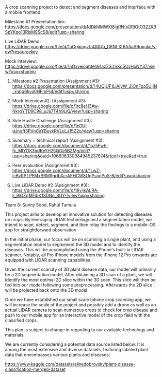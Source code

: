 A crop scanning project to detect and segment diseases and interface with a mobile frontend.

Milestone #1 Presentation link: https://docs.google.com/presentation/d/1dDkMMWXl8lgRNfyDRiOtO32ZK9SpYKpo13RjsM9ScS8/edit?usp=sharing

Live LiDAR Demo: https://drive.google.com/file/d/1uGpjpogzfaQQUb_GKNLXt6AAaA6qqukc/view?resourcekey 

Mock Interview: https://drive.google.com/file/d/1aOxveioahteh91azZ3iznKo5OvHxNY37/view?usp=sharing



1. Milestone #2 Presentation (Assignment #3): https://docs.google.com/presentation/d/14UQjUF1LiAjvW_2IOnFgp5UjIN_xnpg6kvq0HFmPsjI/edit?usp=sharing

2. Mock Interview #2: (Assignment #3): https://drive.google.com/file/d/1rc8eH3Aw-NkrgYTD9C98_uJa7T4h9LiQ/view?usp=sharing

3. Side Hustle Challenge (Assignment #3): https://drive.google.com/file/d/1xOU-gJnuft3PVnCaYBuykRVLuLJ15Z2o/view?usp=sharing

4. Summary + technical report (Assignment #3): https://docs.google.com/document/d/1oz5Fwh-fc_MIYDK3bdKeYH25QGe5BZMg/edit?usp=sharing&ouid=106606330984945237674&rtpof=true&sd=true

5. Peer evaluation (Assignment #3): https://docs.google.com/document/d/1LwZ-lcBvRPTPFMxBBM9grIbXcskEHCW8UqPsoqPoS-8/edit?usp=sharing

6. Live LiDAR Demo #2 (Assignment #3): https://drive.google.com/file/d/19viikALRA-k_9iOZqMFibK1SDNo_8GY-/view?usp=sharing



Team 8: Sunny Sood, Rahul Tumula

This project aims to develop an innovative solution for detecting diseases on crops. By leveraging LIDAR technology and a segmentation model, we intend to scan, detect, segment, and then relay the findings to a mobile iOS app for straightforward observation.

In the initial phase, our focus will be on scanning a single plant, and using a segmentation model to segmenent the 3D model and to identify the diseases. This will be accomplished using the iPhone's built-in LIDAR scanner. Notably, all Pro iPhone models from the iPhone 12 Pro onwards are equipped with LIDAR scanning capabilities.

Given the current scarcity of 3D plant disease data, our model will primarily be a 2D segmentation model. After obtaining a 3D scan of a plant, we will identify the most optimal 2D slice within the 3D scan. This slice will then be fed into our model following some preprocessing. Afterwards the 2D slice will be projected back onto the 3D model

Once we have established our small scale Iphone crop scanning app, we will increase the scale of the project and possibly add a drone as well as an actual LIDAR camera to scan numerous crops to check for crop disease and push to our mobile app for an interactive model of the crop field with the classified crops.

This plan is subject to change in regarding to our available technology and materials.

We are currently considering a potential data source listed below. It is among the most extensive and diverse datasets, featuring labeled plant data that encompasses various plants and diseases:

https://www.kaggle.com/datasets/alinedobrovsky/plant-disease-classification-merged-dataset
